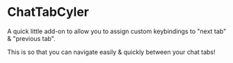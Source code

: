 # ChatTabCyler 

A quick little add-on to allow you to assign custom keybindings to "next tab" & "previous tab". 

This is so that you can navigate easily & quickly between your chat tabs! 
